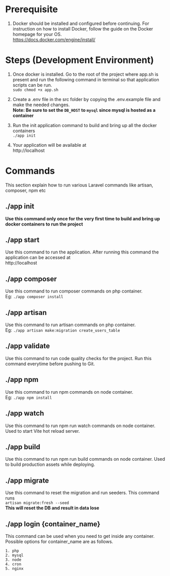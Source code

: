 # Prerequisite
1. Docker should be installed and configured before continuing. For instruction on how to install Docker, follow the guide on the Docker homepage for your OS.<br>
https://docs.docker.com/engine/install/

# Steps (Development Environment)
1. Once docker is installed. Go to the root of the project where app.sh is present and run the following command in terminal so that application scripts can be run.<br>
```sudo chmod +x app.sh```

2. Create a .env file in the src folder by copying the .env.example file and make the needed changes.<br>
**Note: Be sure to set the ```DB_HOST``` to ```mysql``` since mysql is hosted as a container**

3. Run the init application command to build and bring up all the docker containers<br>
```./app init```

4. Your application will be available at<br>
http://localhost

# Commands
This section explain how to run various Laravel commands like artisan, composer, npm etc

## ./app init
**Use this command only once for the very first time to build and bring up docker containers to run the project**

## ./app start
Use this command to run the application. After running this command the application can be accessed at<br>
http://localhost

## ./app composer
Use this command to run composer commands on php container.<br>
Eg: ```./app composer install```

## ./app artisan
Use this command to run artisan commands on php container.<br>
Eg: ```./app artisan make:migration create_users_table```

## ./app validate
Use this command to run code quality checks for the project. Run this command everytime before pushing to Git.

## ./app npm
Use this command to run npm commands on node container.<br>
Eg: ```./app npm install```

## ./app watch
Use this command to run npm run watch commands on node container. Used to start Vite hot reload server.

## ./app build
Use this command to run npm run build commands on node container. Used to build production assets while deploying.

## ./app migrate
Use this command to reset the migration and run seeders. This command runs<br>
```artisan migrate:fresh --seed```<br>
**This will reset the DB and result in data lose**

## ./app login {container_name}
This command can be used when you need to get inside any container. Possible options for container_name are as follows.<br>
```
1. php
2. mysql
3. node
4. cron
5. nginx
```